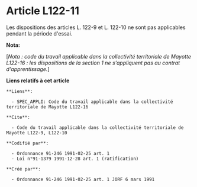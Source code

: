 # Article L122-11

Les dispositions des articles L. 122-9 et L. 122-10 ne sont pas applicables pendant la période d'essai.

**Nota:**

[*Nota : code du travail applicable dans la collectivité territoriale de Mayotte L122-16 : les dispositions de la section 1
ne s'appliquent pas au contrat d'apprentissage.*]

**Liens relatifs à cet article**

	**Liens**:

	  - SPEC_APPLI: Code du travail applicable dans la collectivité territoriale de Mayotte L122-16

	**Cite**:

	  - Code du travail applicable dans la collectivité territoriale de Mayotte L122-9, L122-10

	**Codifié par**:

	  - Ordonnance 91-246 1991-02-25 art. 1
	  - Loi n°91-1379 1991-12-28 art. 1 (ratification)

	**Créé par**:

	  - Ordonnance 91-246 1991-02-25 art. 1 JORF 6 mars 1991
